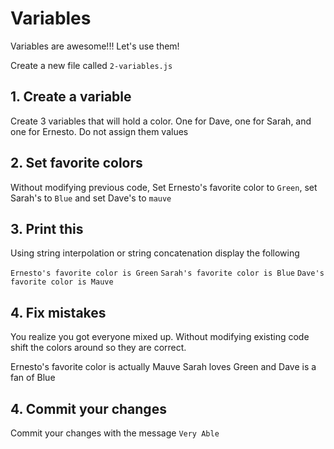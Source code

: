 # Variables

Variables are awesome!!! Let's use them!

Create a new file called `2-variables.js`

## 1. Create a variable 

Create 3 variables that will hold a color. One for Dave, one for Sarah, and one for Ernesto. Do not assign them values

## 2. Set favorite colors

Without modifying previous code, Set Ernesto's favorite color to `Green`, set Sarah's to `Blue` and set Dave's to `mauve`

## 3. Print this
Using string interpolation or string concatenation display the following

`Ernesto's favorite color is Green`
`Sarah's favorite color is Blue`
`Dave's favorite color is Mauve`

## 4. Fix mistakes

You realize you got everyone mixed up. Without modifying existing code shift the colors around so they are correct.

Ernesto's favorite color is actually Mauve
Sarah loves Green and
Dave is a fan of Blue

## 4. Commit your changes

Commit your changes with the message `Very Able`
